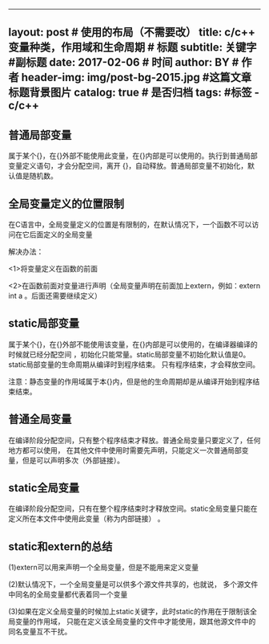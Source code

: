 ﻿---
title: 
---
--- 
layout: post # 使用的布局（不需要改） 
title: c/c++ 变量种类，作用域和生命周期 # 标题 
subtitle: 关键字 #副标题
date: 2017-02-06 # 时间 author: BY # 作者 
header-img: img/post-bg-2015.jpg #这篇文章标题背景图片
catalog: true # 是否归档 
tags: #标签 
     - c/c++
---



## 普通局部变量

属于某个{}，在{}外部不能使用此变量，在{}内部是可以使用的。执行到普通局部变量定义语句，才会分配空间，离开
{}，自动释放。普通局部变量不初始化，默认值是随机数。

## 全局变量定义的位置限制

在C语言中，全局变量定义的位置是有限制的，在默认情况下，一个函数不可以访问在它后面定义的全局变量

解决办法：

  <1>将变量定义在函数的前面

  <2>在函数前面对变量进行声明（全局变量声明在前面加上extern，例如：extern int a 。后面还需要继续定义）



## static局部变量
属于某个{}，在{}外部不能使用该变量，在{}内部是可以使用的，在编译器编译的时候就已经分配空间
，初始化只能常量。static局部变量不初始化默认值是0。static局部变量的生命周期从编译时到程序结束。
只有程序结束，才会释放空间。

注意：静态变量的作用域属于本{}内，但是他的生命周期却是从编译开始到程序结束结束。


## 普通全局变量
在编译阶段分配空间，只有整个程序结束才释放。普通全局变量只要定义了，任何地方都可以使用，
在其他文件中使用时需要先声明，只能定义一次普通局部变量，但是可以声明多次（外部链接）。

## static全局变量
在编译阶段分配空间，只有在整个程序结束时才释放空间。static全局变量只能在定义所在本文件中使用此变量（称为内部链接）
。

## static和extern的总结

(1)extern可以用来声明一个全局变量，但是不能用来定义变量

(2)默认情况下，一个全局变量是可以供多个源文件共享的，也就说，
多个源文件中同名的全局变量都代表着同一个变量

(3)如果在定义全局变量的时候加上static关键字，此时static的作用在于限制该全局变量的作用域，
只能在定义该全局变量的文件中才能使用，跟其他源文件中的同名变量互不干扰。